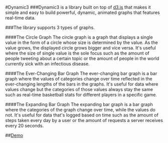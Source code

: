 #Dynamic3
###Dynamic3 is a library built on top of [d3.js](http://d3js.org/) that makes it simple and easy to build powerful, dynamic, animated graphs that features real-time data.

###The library supports 3 types of graphs.

####The Circle Graph
The circle graph is a graph that displays a single value in the form of a circle whose size is determined by the value. As the value grows, the displayed circle grows bigger and vice versa. It's useful where the size of single value is the sole focus such as the amount of people tweeting about a certain topic or the amount of people in the world currently sick with an infectious disease.

####The Ever-Changing Bar Graph
The ever-changing bar graph is a bar graph where the values of categories change over time reflected in the ever-changing lengths of the bars in the graphs. It's useful for data where values change but the categories of those values always stay the same such as real-time basketball stats for different players in a specific game.

####The Expanding Bar Graph
The expanding bar graph is a bar graph where the categories of the graph change over time, while the values do not. It's useful for data that's logged based on time such as the amount of steps taken every day by a user or the amount of requests a server receives every 20 seconds.

##[Demo](http://jeffreychan637.github.io)